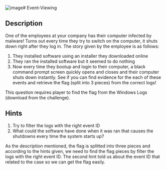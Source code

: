 ![image](https://github.com/user-attachments/assets/5bae6c62-e061-4554-baee-e8728d87e969)# Event-Viewing



## Description
One of the employees at your company has their computer infected by malware! Turns out every time they try to switch on the computer, it shuts down right after they log in. 
The story given by the employee is as follows:
1. They installed software using an installer they downloaded online
2. They ran the installed software but it seemed to do nothing
3. Now every time they bootup and login to their computer, a black command prompt screen quickly opens and closes and their computer shuts down instantly.
See if you can find evidence for the each of these events and retrieve the flag (split into 3 pieces) from the correct logs!

This question requires player to find the flag from the Windows Logs (download from the challenge).

## Hints
1. Try to filter the logs with the right event ID
2. What could the software have done when it was ran that causes the shutdowns every time the system starts up?

As the description mentioned, the flag is splitted into three pieces and according to the hints given, we need to find the flag pieces by filter the logs with the right event ID.
The second hint told us about the event ID that related to the case so we can get the flag easily.

